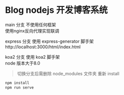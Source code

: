 # Blog nodejs 开发博客系统

main    分支 不使用任何框架  
使用nginx反向代理实现联调  

express 分支 使用 express-generator 脚手架  
http://localhost:3000/html/index.html  

koa2    分支 使用 koa2 脚手架  
node 版本大于8.0

> 切换分支后需删除 node_modules 文件夹 重新 install

```sh
npm install
npm run serve
```